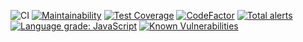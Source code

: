![CI](https://github.com/StefanKoenen/ToastrNative/workflows/CI/badge.svg?branch=master)
[![Maintainability](https://api.codeclimate.com/v1/badges/e935f4ebc172ab4af432/maintainability)](https://codeclimate.com/github/StefanKoenen/ToastrNative/maintainability)
[![Test Coverage](https://api.codeclimate.com/v1/badges/e935f4ebc172ab4af432/test_coverage)](https://codeclimate.com/github/StefanKoenen/ToastrNative/test_coverage)
[![CodeFactor](https://www.codefactor.io/repository/github/stefankoenen/toastrnative/badge)](https://www.codefactor.io/repository/github/stefankoenen/toastrnative)
[![Total alerts](https://img.shields.io/lgtm/alerts/g/StefanKoenen/ToastrNative.svg?logo=lgtm&logoWidth=18)](https://lgtm.com/projects/g/StefanKoenen/ToastrNative/alerts/)
[![Language grade: JavaScript](https://img.shields.io/lgtm/grade/javascript/g/StefanKoenen/ToastrNative.svg?logo=lgtm&logoWidth=18)](https://lgtm.com/projects/g/StefanKoenen/ToastrNative/context:javascript)
[![Known Vulnerabilities](https://snyk.io/test/github/StefanKoenen/ToastrNative/badge.svg?targetFile=package.json)](https://snyk.io/test/github/StefanKoenen/ToastrNative?targetFile=package.json)

